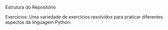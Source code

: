 Estrutura do Repositório

Exercícios: Uma variedade de exercícios resolvidos para praticar diferentes aspectos da linguagem Python.
